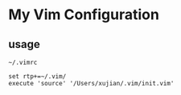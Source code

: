 # My Vim Configuration

## usage

`~/.vimrc`

```vim
set rtp+=~/.vim/
execute 'source' '/Users/xujian/.vim/init.vim'

```


